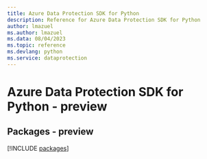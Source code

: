 ```yaml
---
title: Azure Data Protection SDK for Python
description: Reference for Azure Data Protection SDK for Python
author: lmazuel
ms.author: lmazuel
ms.data: 08/04/2023
ms.topic: reference
ms.devlang: python
ms.service: dataprotection
---
```

# Azure Data Protection SDK for Python - preview
## Packages - preview
[!INCLUDE [packages](data-protection-index.md)]